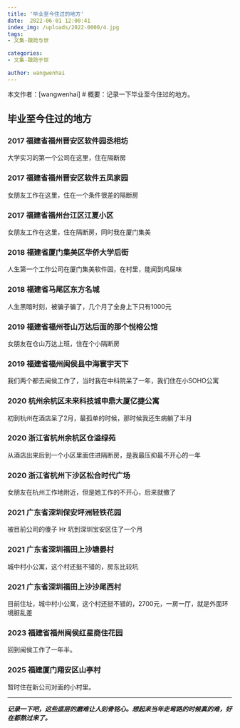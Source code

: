 ```yaml
---
title: '毕业至今住过的地方'
date:  2022-06-01 12:00:41
index_img: /uploads/2022-0000/4.jpg
tags:
- 文集-踉跄与世

categories:
- 文集-踉跄于世

author: wangwenhai
---
```

本文作者：[wangwenhai] # 概要：记录一下毕业至今住过的地方。

<!-- more -->

## 毕业至今住过的地方

### 2017 福建省福州晋安区软件园丞相坊

  大学实习的第一个公司在这里，住在隔断房

### 2017 福建省福州晋安区软件五凤家园

  女朋友工作在这里，住在一个条件很差的隔断房

### 2017 福建省福州台江区江夏小区

  女朋友工作在这里，住在隔断房，同时我在厦门集美

### 2018 福建省厦门集美区华侨大学后街

  人生第一个工作公司在厦门集美软件园，在村里，能闻到鸡屎味

### 2018 福建省马尾区东方名城

  人生黑暗时刻，被骗子骗了，几个月了全身上下只有1000元

### 2019 福建省福州苍山万达后面的那个悦榕公馆

  女朋友在仓山万达上班，住在个小隔断房

### 2019 福建省福州闽侯县中海寰宇天下

  我们两个都去闽侯工作了，当时我在中科院呆了一年，我们住在小SOHO公寓

### 2020 杭州余杭区未来科技城申鼎大厦亿捷公寓

  初到杭州在酒店呆了2月，最孤单的时候，那时候我还生病躺了半月

### 2020 浙江省杭州余杭区仓溢绿苑

  从酒店出来后到一个小区里面住进隔断房，是我最压抑最不开心的一年

### 2020 浙江省杭州下沙区松合时代广场

  女朋友在杭州工作地附近，但是她工作的不开心，后来就撤了

### 2021 广东省深圳保安坪洲轻铁花园

  被目前公司的傻子 Hr 坑到深圳宝安区住了一个月

### 2021 广东省深圳福田上沙塘晏村

  城中村小公寓，这个村还挺不错的，房东比较坑

### 2021 广东省深圳福田上沙沙尾西村

  目前住址，城中村小公寓，这个村还挺不错的，2700元，一房一厅，就是外面环境脏乱差

### 2023 福建省福州闽侯红星商住花园
  回到闽侯工作了一年半。

### 2025 福建厦门翔安区山亭村
  暂时住在新公司对面的小村里。

---

***记录一下吧，这些底层的磨难让人刻骨铭心。想起来当年走弯路的时候真的难，好在都熬过来了。***
